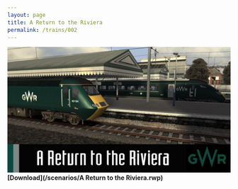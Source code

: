 ```yaml
---
layout: page
title: A Return to the Riviera
permalink: /trains/002
---
```

![A Return to the Riviera](/images/scenarios/return-to-the-riviera.jpg)
**[Download](/scenarios/A Return to the Riviera.rwp)**